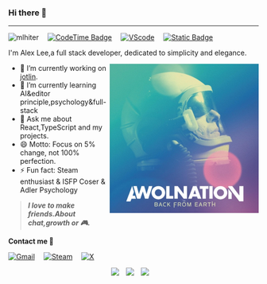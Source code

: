 ### Hi there 👋

---

![mlhiter](https://komarev.com/ghpvc/?username=mlhiter)&emsp;
[![CodeTime Badge](https://img.shields.io/endpoint?style=social&color=222&url=https%3A%2F%2Fapi.codetime.dev%2Fshield%3Fid%3D19254%26project%3D%26in=0)](https://codetime.dev)&emsp;
[![VScode](https://img.shields.io/badge/Coding-VS%20Code-blue)](https://code.visualstudio.com/)&emsp;
[![Static Badge](https://img.shields.io/badge/Writing-Logseq-blue)](https://logseq.com/)

I'm Alex Lee,a full stack developer, dedicated to simplicity and elegance.

<img align="right" height="300px" src="https://raw.githubusercontent.com/mlhiter/typora-images/master/202404290039041.png"/>

- 🔭 I’m currently working on [jotlin](https://github.com/labring/jotlin).
- 🌱 I’m currently learning AI&editor principle,psychology&full-stack
- 💬 Ask me about React,TypeScript and my projects.
- 😄 Motto: Focus on 5% change, not 100% perfection.
- ⚡ Fun fact: Steam enthusiast & ISFP Coser & Adler Psychology

> **_I love to make friends.About chat,growth or 🎮._**

**Contact me 👀**

[![Gmail](https://img.shields.io/badge/-mlhiter955%40gmail.com-c14438?style=flat&logo=Gmail&logoColor=white)](mailto:mlhiter955@gmail.com)&emsp;
[![Steam](https://img.shields.io/badge/-mlhiter-155285?logo=steam)](https://steamcommunity.com/profiles/76561199213817731)&emsp;
[![X](https://img.shields.io/badge/-Alex_Lee-1D9BF0?logo=X)](https://steamcommunity.com/profiles/76561199213817731)&emsp;

<div style="display: flex; justify-content: center;">
  <img height="137px" src="https://github-readme-stats.vercel.app/api?username=mlhiter&hide_title=true&show_icons=true&line_height=21" />&emsp;
  <img height="137px" src="https://github-readme-stats.vercel.app/api/top-langs/?username=mlhiter&layout=compact" />&emsp;
  <img height="137px" src="https://github-readme-streak-stats.herokuapp.com/?user=mlhiter" />&emsp;
</div>
